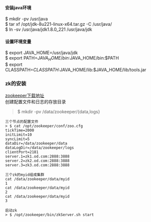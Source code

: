 #### 安装java环境
$ mkdir -pv /usr/java  
$ tar xf /opt/jdk-8u221-linux-x64.tar.gz -C /usr/java/  
$ ln -sv /usr/java/jdk1.8.0_221 /usr/java/jdk  
#### 设置环境变量
$ export JAVA_HOME=/usr/java/jdk  
$ export PATH=$JAVA_HOME/bin:$JAVA_HOME/bin:$PATH  
$ export CLASSPATH=$CLASSPATH:$JAVA_HOME/lib:$JAVA_HOME/lib/tools.jar  

### zk的安装
[zookeeper下载地址](https://archive.apache.org/dist/zookeeper/)  
创建配置文件和日志的存放目录  
> $ mkdir -pv /data/zookeeper/{data,logs}  
```
三个节点的配置文件  
> $ cat /opt/zookeeper/conf/zoo.cfg
tickTime=2000
initLimit=10
syncLimit=5
dataDir=/data/zookeeper/data
dataLogDir=/data/zookeeper/logs
clientPort=2181
server.1=zk1.od.com:2888:3888
server.2=zk2.od.com:2888:3888
server.3=zk3.od.com:2888:3888
```
```
三个zk的myid组成集群
cat /data/zookeeper/data/myid  
1  
cat /data/zookeeper/data/myid  
2  
cat /data/zookeeper/data/myid  
3  

启动zk  
> $ /opt/zookeeper/bin/zkServer.sh start  
```

